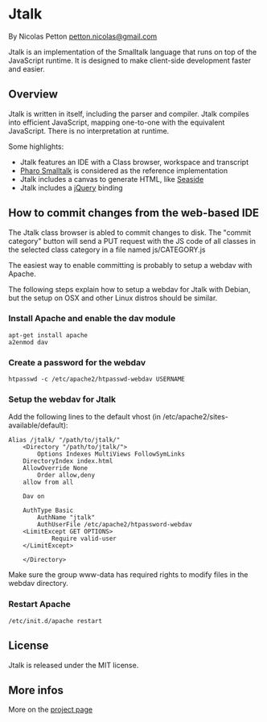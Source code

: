 Jtalk
=====

By Nicolas Petton <petton.nicolas@gmail.com>

Jtalk is an implementation of the Smalltalk language that runs on top of the JavaScript runtime. It is designed to make client-side development faster and easier.

Overview
--------

Jtalk is written in itself, including the parser and compiler. Jtalk compiles into efficient JavaScript, mapping one-to-one with the equivalent JavaScript. There is no interpretation at runtime.

Some highlights:

-    Jtalk features an IDE with a Class browser, workspace and transcript
-    [Pharo Smalltalk](http://www.pharo-project.org) is considered as the reference implementation
-    Jtalk includes a canvas to generate HTML, like [Seaside](http://www.seaside.st)
-    Jtalk includes a [jQuery](http://www.jquery.com) binding

How to commit changes from the web-based IDE
--------------------------------------------

The Jtalk class browser is abled to commit changes to disk.
The "commit category" button will send a PUT request with the JS code of all classes in the selected class category in a file named js/CATEGORY.js

The easiest way to enable committing is probably to setup a webdav with Apache.

The following steps explain how to setup a webdav for Jtalk with Debian, but the setup on OSX and other Linux distros should be similar.

### Install Apache and enable the dav module

    apt-get install apache
    a2enmod dav

### Create a password for the webdav

    htpasswd -c /etc/apache2/htpasswd-webdav USERNAME

### Setup the webdav for Jtalk

Add the following lines to the default vhost (in /etc/apache2/sites-available/default):

    Alias /jtalk/ "/path/to/jtalk/"
        <Directory "/path/to/jtalk/">
            Options Indexes MultiViews FollowSymLinks
	    DirectoryIndex index.html
	    AllowOverride None
    	    Order allow,deny
	    allow from all

	    Dav on

	    AuthType Basic
            AuthName "jtalk"
            AuthUserFile /etc/apache2/htpassword-webdav
	    <LimitExcept GET OPTIONS>
                Require valid-user
	    </LimitExcept>

        </Directory>


Make sure the group www-data has required rights to modify files in the webdav directory.

### Restart Apache
    
    /etc/init.d/apache restart

License
-------

Jtalk is released under the MIT license.

More infos
----------

More on the [project page](http://nicolaspetton.github.com/jtalk)